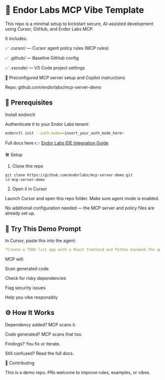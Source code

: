 # 🧬 Endor Labs MCP Vibe Template

This repo is a minimal setup to kickstart secure, AI-assisted development using Cursor, GitHub, and Endor Labs MCP.

It includes:

✅ .cursor/ — Cursor agent policy rules (MCP rules)

✅ .github/ — Baseline GitHub config

✅ .vscode/ — VS Code project settings

🧪 Preconfigured MCP server setup and Copilot instructions

Repo: github.com/endorlabs/mcp-server-demo

## 🚨 Prerequisites

Install endorctl

Authenticate it to your Endor Labs tenant:

```bash
endorctl init --auth-mode=<insert_your_auth_mode_here>
```

Full docs here 👉 [Endor Labs IDE Integration Guide](https://docs.endorlabs.com/deployment/ide/mcp/)

🛠️ Setup

1. Clone this repo

```bash
git clone https://github.com/endorlabs/mcp-server-demo.git
cd mcp-server-demo
```

2. Open it in Cursor

Launch Cursor and open this repo folder. Make sure agent mode is enabled.

No additional configuration needed — the MCP server and policy files are already set up.

## 🧠 Try This Demo Prompt

In Cursor, paste this into the agent:

```yaml
“Create a TODO list app with a React frontend and Python backend.The app must support creating Todo items with an expiration date and have the ability to delete items from the Todo list.”
```

MCP will:

Scan generated code

Check for risky dependencies

Flag security issues

Help you vibe responsibly

## ⚙️ How It Works

Dependency added? MCP scans it.

Code generated? MCP scans that too.

Findings? You fix or iterate.

Still confused? Read the full docs.

🤝 Contributing

This is a demo repo. PRs welcome to improve rules, examples, or vibes.

